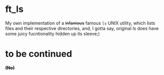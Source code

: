 # ft_ls

My own implementation of a ~~infamous~~ famous ```ls``` UNIX utility, which lists files and their respective directories,
and, I gotta say, original *ls* does have some juicy fucntionality hidden up its sleeve;)
# to be continued
~~**(No)**~~
